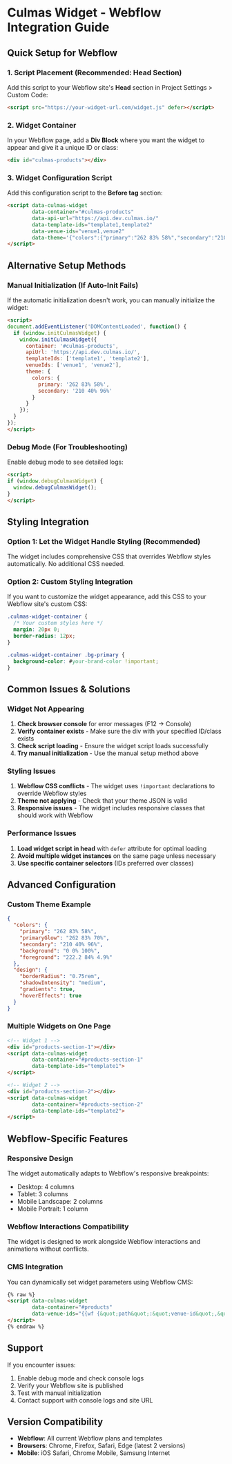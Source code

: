 # Culmas Widget - Webflow Integration Guide

## Quick Setup for Webflow

### 1. Script Placement (Recommended: Head Section)

Add this script to your Webflow site's **Head** section in Project Settings > Custom Code:

```html
<script src="https://your-widget-url.com/widget.js" defer></script>
```

### 2. Widget Container

In your Webflow page, add a **Div Block** where you want the widget to appear and give it a unique ID or class:

```html
<div id="culmas-products"></div>
```

### 3. Widget Configuration Script

Add this configuration script to the **Before </body> tag** section:

```html
<script data-culmas-widget 
        data-container="#culmas-products"
        data-api-url="https://api.dev.culmas.io/"
        data-template-ids="template1,template2"
        data-venue-ids="venue1,venue2"
        data-theme='{"colors":{"primary":"262 83% 58%","secondary":"210 40% 96%"}}'>
</script>
```

## Alternative Setup Methods

### Manual Initialization (If Auto-Init Fails)

If the automatic initialization doesn't work, you can manually initialize the widget:

```html
<script>
document.addEventListener('DOMContentLoaded', function() {
  if (window.initCulmasWidget) {
    window.initCulmasWidget({
      container: '#culmas-products',
      apiUrl: 'https://api.dev.culmas.io/',
      templateIds: ['template1', 'template2'],
      venueIds: ['venue1', 'venue2'],
      theme: {
        colors: {
          primary: '262 83% 58%',
          secondary: '210 40% 96%'
        }
      }
    });
  }
});
</script>
```

### Debug Mode (For Troubleshooting)

Enable debug mode to see detailed logs:

```html
<script>
if (window.debugCulmasWidget) {
  window.debugCulmasWidget();
}
</script>
```

## Styling Integration

### Option 1: Let the Widget Handle Styling (Recommended)

The widget includes comprehensive CSS that overrides Webflow styles automatically. No additional CSS needed.

### Option 2: Custom Styling Integration

If you want to customize the widget appearance, add this CSS to your Webflow site's custom CSS:

```css
.culmas-widget-container {
  /* Your custom styles here */
  margin: 20px 0;
  border-radius: 12px;
}

.culmas-widget-container .bg-primary {
  background-color: #your-brand-color !important;
}
```

## Common Issues & Solutions

### Widget Not Appearing
1. **Check browser console** for error messages (F12 → Console)
2. **Verify container exists** - Make sure the div with your specified ID/class exists
3. **Check script loading** - Ensure the widget script loads successfully
4. **Try manual initialization** - Use the manual setup method above

### Styling Issues
1. **Webflow CSS conflicts** - The widget uses `!important` declarations to override Webflow styles
2. **Theme not applying** - Check that your theme JSON is valid
3. **Responsive issues** - The widget includes responsive classes that should work with Webflow

### Performance Issues
1. **Load widget script in head** with `defer` attribute for optimal loading
2. **Avoid multiple widget instances** on the same page unless necessary
3. **Use specific container selectors** (IDs preferred over classes)

## Advanced Configuration

### Custom Theme Example
```json
{
  "colors": {
    "primary": "262 83% 58%",
    "primaryGlow": "262 83% 70%",
    "secondary": "210 40% 96%",
    "background": "0 0% 100%",
    "foreground": "222.2 84% 4.9%"
  },
  "design": {
    "borderRadius": "0.75rem",
    "shadowIntensity": "medium",
    "gradients": true,
    "hoverEffects": true
  }
}
```

### Multiple Widgets on One Page
```html
<!-- Widget 1 -->
<div id="products-section-1"></div>
<script data-culmas-widget 
        data-container="#products-section-1"
        data-template-ids="template1">
</script>

<!-- Widget 2 -->
<div id="products-section-2"></div>
<script data-culmas-widget 
        data-container="#products-section-2"
        data-template-ids="template2">
</script>
```

## Webflow-Specific Features

### Responsive Design
The widget automatically adapts to Webflow's responsive breakpoints:
- Desktop: 4 columns
- Tablet: 3 columns  
- Mobile Landscape: 2 columns
- Mobile Portrait: 1 column

### Webflow Interactions Compatibility
The widget is designed to work alongside Webflow interactions and animations without conflicts.

### CMS Integration
You can dynamically set widget parameters using Webflow CMS:
```html
{% raw %}
<script data-culmas-widget 
        data-container="#products"
        data-venue-ids="{{wf {&quot;path&quot;:&quot;venue-id&quot;,&quot;type&quot;:&quot;PlainText&quot;\} }}">
</script>
{% endraw %}
```

## Support

If you encounter issues:
1. Enable debug mode and check console logs
2. Verify your Webflow site is published
3. Test with manual initialization
4. Contact support with console logs and site URL

## Version Compatibility

- **Webflow**: All current Webflow plans and templates
- **Browsers**: Chrome, Firefox, Safari, Edge (latest 2 versions)
- **Mobile**: iOS Safari, Chrome Mobile, Samsung Internet